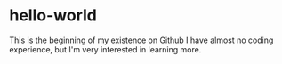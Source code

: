 # hello-world
This is the beginning of my existence on Github
I have almost no coding experience, but I'm very interested in learning more. 
